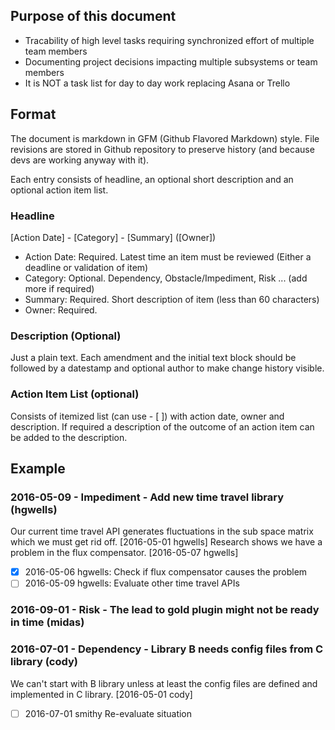 ## Purpose of this document

- Tracability of high level tasks requiring synchronized effort of multiple team members
- Documenting project decisions impacting multiple subsystems or team members
- It is NOT a task list for day to day work replacing Asana or Trello

## Format

The document is markdown in GFM (Github Flavored Markdown) style.
File revisions are stored in Github repository to preserve history (and because devs are working anyway with it).

Each entry consists of headline, an optional short description and an optional action item list.

### Headline

[Action Date] - [Category] - [Summary] ([Owner])

- Action Date: Required. Latest time an item must be reviewed (Either a deadline or validation of item)
- Category: Optional. Dependency, Obstacle/Impediment, Risk ... (add more if required)
- Summary: Required. Short description of item (less than 60 characters)
- Owner: Required.

### Description (Optional)

Just a plain text. Each amendment and the initial text block should be followed by a datestamp and optional author to make change history visible.

### Action Item List (optional)

Consists of itemized list (can use - [ ]) with action date, owner and description. If required a description of the outcome of an action item can be added to the description.

## Example

### 2016-05-09 - Impediment - Add new time travel library (hgwells)

Our current time travel API generates fluctuations in the sub space matrix which we must get rid off. [2016-05-01 hgwells]
Research shows we have a problem in the flux compensator. [2016-05-07 hgwells]

- [x] 2016-05-06 hgwells: Check if flux compensator causes the problem
- [ ] 2016-05-09 hgwells: Evaluate other time travel APIs

### 2016-09-01 - Risk - The lead to gold plugin might not be ready in time (midas)

### 2016-07-01 - Dependency - Library B needs config files from C library (cody)

We can't start with B library unless at least the config files are defined and implemented in C library. [2016-05-01 cody]

- [ ] 2016-07-01 smithy Re-evaluate situation
